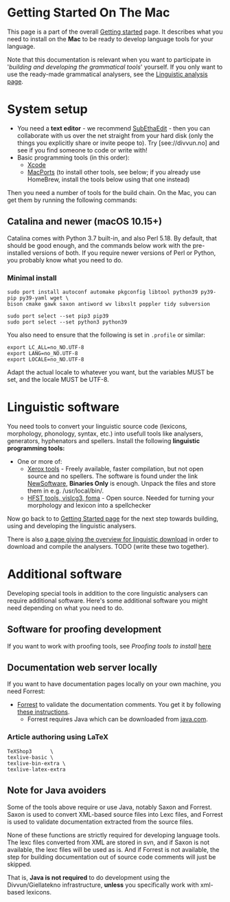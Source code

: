 # Getting Started On The Mac

This page is a part of the overall [Getting started](GettingStarted.html) page.
It describes what you need to install on the **Mac** to be ready to develop
language tools for your language.

Note that this documentation is relevant when you want to participate in '*building and developing the grammatical tools*' yourself. If you only want to use the ready-made grammatical analysers, see the [Linguistic analysis page](ling/LinguisticAnalysis.html).

# System setup

* You need a **text editor** - we recommend
   [SubEthaEdit](https://apps.apple.com/us/app/subethaedit/id728530824) - then
   you can collaborate with us over the net straight from your hard disk (only the
   things you explicitly share or invite peope to). Try [see://divvun.no] and see if
   you find someone to code or write with!
* Basic programming tools (in this order):
    - [Xcode](InstallingXCode.html)
    - [MacPorts](http://www.macports.org) (to install other tools, see below; if you
   already use HomeBrew, install the tools below using that one instead)

Then you need a number of tools for the build chain.
On the Mac, you can get them by running the following commands:

##  Catalina and newer (macOS 10.15+)

Catalina comes with Python 3.7 built-in, and also Perl 5.18. By default, that should
be good enough, and the commands below work with the pre-installed versions of
both. If you require newer versions of Perl or Python, you probably know what you
need to do.

###  Minimal install

```
sudo port install autoconf automake pkgconfig libtool python39 py39-pip py39-yaml wget \
bison cmake gawk saxon antiword wv libxslt poppler tidy subversion

sudo port select --set pip3 pip39
sudo port select --set python3 python39
```

You also need to ensure that the following is set in `.profile` or similar:

```
export LC_ALL=no_NO.UTF-8
export LANG=no_NO.UTF-8
export LOCALE=no_NO.UTF-8
```

Adapt the actual locale to whatever you want, but the variables MUST be set, and the locale MUST be UTF-8.

# Linguistic software

You need tools to convert your linguistic source code (lexicons, morphology,
phonology, syntax, etc.) into usefull tools like analysers, generators,
hyphenators and spellers. Install the following
**linguistic programming tools:**

* One or more of:
    - [Xerox tools](http://www.fsmbook.com) -
   Freely available, faster compilation, but not open source and no spellers.
   The software is found under the link
   [NewSoftware](https://web.stanford.edu/~laurik/.book2software/),
   **Binaries Only** is enough. Unpack the files and store them in e.g.
   /usr/local/bin/.
    - [HFST tools, vislcg3, foma](compiling_HFST3.html) -
   Open source. Needed for turning your morphology and lexicon into a
   spellchecker

Now go back to to [Getting Started page](GettingStarted.html) for the next step towards building, using and developing the linguistic analysers.

There is also [a page giving the overview for linguistic download](anonymous-svn.html) in order to download and compile the analysers. TODO (write these two together).

# Additional software

Developing special tools in addition to the core linguistic analysers can require
additional software. Here's some additional software
you might need depending on what you need to do.

## Software for proofing development

If you want to work with proofing tools, see
*Proofing tools to install* [here](install-overview.html)

##  Documentation web server locally

If you want to have documentation pages locally on your own machine, you need Forrest:

* [Forrest](http://forrest.apache.org) to validate the documentation comments.
  You get it by following [these instructions](forrest-howto.html).
    - Forrest requires Java which can be downloaded from
   [java.com](http://java.com/en/download/mac_download.jsp).

### Article authoring using LaTeX

```sudo port install \
TeXShop3      \
texlive-basic \
texlive-bin-extra \
texlive-latex-extra
```

## Note for Java avoiders

Some of the tools above require or use Java, notably Saxon and Forrest. Saxon is
used to convert XML-based source files into Lexc files, and Forrest is used to
validate documentation extracted from the source files.

None of these functions are strictly required for developing language tools. The
lexc files converted from XML are stored in svn, and if Saxon is not available,
the lexc files will be used as is. And if Forrest is not available, the step for
building documentation out of source code comments will just be skipped.

That is, **Java is not required** to do development using the Divvun/Giellatekno
infrastructure, **unless** you specifically work with xml-based lexicons.
